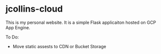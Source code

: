 # jcollins-cloud

This is my personal website. It is a simple Flask applicaiton hosted on GCP App Engine.

To Do:
- Move static assests to CDN or Bucket Storage